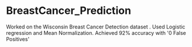 # BreastCancer_Prediction
Worked on the Wisconsin Breast Cancer Detection dataset . Used Logistic regression and Mean Normalization. Achieved 92% accuracy with '0 False Positives' 
